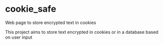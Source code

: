 # cookie_safe
Web page to store encrypted text in cookies

This project aims to store text encrypted in cookies or in a database based on user input
